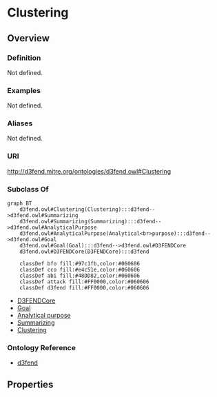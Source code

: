 # Clustering

## Overview

### Definition
Not defined.

### Examples
Not defined.

### Aliases
Not defined.

### URI
http://d3fend.mitre.org/ontologies/d3fend.owl#Clustering

### Subclass Of
```mermaid
graph BT
    d3fend.owl#Clustering(Clustering):::d3fend-->d3fend.owl#Summarizing
    d3fend.owl#Summarizing(Summarizing):::d3fend-->d3fend.owl#AnalyticalPurpose
    d3fend.owl#AnalyticalPurpose(Analytical<br>purpose):::d3fend-->d3fend.owl#Goal
    d3fend.owl#Goal(Goal):::d3fend-->d3fend.owl#D3FENDCore
    d3fend.owl#D3FENDCore(D3FENDCore):::d3fend
    
    classDef bfo fill:#97c1fb,color:#060606
    classDef cco fill:#e4c51e,color:#060606
    classDef abi fill:#48DD82,color:#060606
    classDef attack fill:#FF0000,color:#060606
    classDef d3fend fill:#FF0000,color:#060606
```

- [D3FENDCore](/docs/ontology/reference/model/D3FENDCore/D3FENDCore.md)
- [Goal](/docs/ontology/reference/model/D3FENDCore/Goal/Goal.md)
- [Analytical purpose](/docs/ontology/reference/model/D3FENDCore/Goal/Analytical%20purpose/Analytical%20purpose.md)
- [Summarizing](/docs/ontology/reference/model/D3FENDCore/Goal/Analytical%20purpose/Summarizing/Summarizing.md)
- [Clustering](/docs/ontology/reference/model/D3FENDCore/Goal/Analytical%20purpose/Summarizing/Clustering/Clustering.md)


### Ontology Reference
- [d3fend](http://d3fend.mitre.org/ontologies/d3fend.owl#)

## Properties
